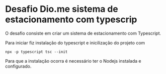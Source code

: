 # Desafio Dio.me sistema de estacionamento com typescrip

O desafio consiste em criar um sistema de estacionamento com Typescript.

Para iniciar fiz instalação do typescript e inicilização do projeto com 

```npx -p typescript tsc --init```

Para que a instalação ocorra é necessário ter o Nodejs instalada e configurado.